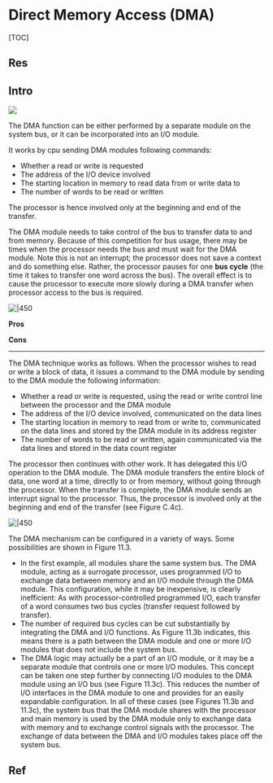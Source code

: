# Direct Memory Access (DMA)

[TOC]



## Res



## Intro
![](../../../../../../../../Assets/Pics/Screenshot%202023-06-24%20at%205.03.11%20PM.png)

The DMA function can be either performed by a separate module on the system bus, or it can be incorporated into an I/O module.

It works by cpu sending DMA modules following commands:
- Whether a read or write is requested
- The address of the I/O device involved
- The starting location in memory to read data from or write data to
- The number of words to be read or written

The processor is hence involved only at the beginning and end of the transfer.

The DMA module needs to take control of the bus to transfer data to and from memory. Because of this competition for bus usage, there may be times when the processor needs the bus and must wait for the DMA module. Note this is not an interrupt; the processor does not save a context and do something else. Rather, the processor pauses for one **bus cycle** (the time it takes to transfer one word across the bus). The overall effect is to cause the processor to execute more slowly during a DMA transfer when processor access to the bus is required.

![|450](../../../../../../../../Assets/Pics/Screenshot%202023-06-08%20at%201.39.29%20PM.png)

**Pros**

**Cons**

---
The DMA technique works as follows. When the processor wishes to read or write a block of data, it issues a command to the DMA module by sending to the DMA module the following information:
- Whether a read or write is requested, using the read or write control line between the processor and the DMA module
- The address of the I/O device involved, communicated on the data lines
- The starting location in memory to read from or write to, communicated on the data lines and stored by the DMA module in its address register
- The number of words to be read or written, again communicated via the data lines and stored in the data count register

The processor then continues with other work. It has delegated this I/O operation to the DMA module. The DMA module transfers the entire block of data, one word at a time, directly to or from memory, without going through the processor. When the transfer is complete, the DMA module sends an interrupt signal to the processor. Thus, the processor is involved only at the beginning and end of the transfer (see Figure C.4c).

![|450](../../../../../../../../Assets/Pics/Screenshot%202023-06-08%20at%201.40.12%20PM.png)

The DMA mechanism can be configured in a variety of ways. Some possibilities are shown in Figure 11.3.
- In the first example, all modules share the same system bus. The DMA module, acting as a surrogate processor, uses programmed I/O to exchange data between memory and an I/O module through the DMA module. This configuration, while it may be inexpensive, is clearly inefficient: As with processor-controlled programmed I/O, each transfer of a word consumes two bus cycles (transfer request followed by transfer).
- The number of required bus cycles can be cut substantially by integrating the DMA and I/O functions. As Figure 11.3b indicates, this means there is a path between the DMA module and one or more I/O modules that does not include the system bus. 
- The DMA logic may actually be a part of an I/O module, or it may be a separate module that controls one or more I/O modules. This concept can be taken one step further by connecting I/O modules to the DMA module using an I/O bus (see Figure 11.3c). This reduces the number of I/O interfaces in the DMA module to one and provides for an easily expandable configuration. In all of these cases (see Figures 11.3b and 11.3c), the system bus that the DMA module shares with the processor and main memory is used by the DMA module only to exchange data with memory and to exchange control signals with the processor. The exchange of data between the DMA and I/O modules takes place off the system bus.



## Ref

